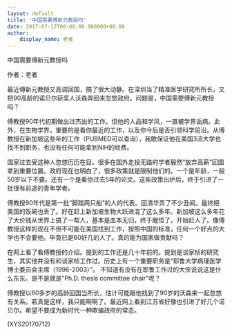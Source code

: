 ```yaml
---
layout: default
title: '中国需要傅新元教授吗'
date: 2017-07-12T00:00:00.000000+08:00
author:
    display_name: 老者
---
```


中国需要傅新元教授吗

作者：老者

最近傅新元教授又高调回国，搞了很大动静。在深圳当了精准医学研究所所长，又把90高龄的诺贝尔获奖人沃森弄回来忽悠政府。问题是，中国需要傅新元教授吗？

傅教授90年代初期做出过杰出的工作。但他的人品和学风，一直被学界诟病。此外，在生物学界，重要的是看你最近的工作，以及你今后是否引领科学前沿。从傅教授在新加坡这些年的工作（PUBMED可以查询），我敢保证他在美国3流大学也找不到职务，也没有任何可能拿到NIH的经费。

国家过去受这种人忽悠历历在目。很多在国外走投无路的学者毅然“放弃高薪”回国拿到重要位置。政府现在也明白了，很多政策就是限制他们的。一个是年龄，一般50岁以下不要。还有一个是看你过去5年的论文。这些政策出炉后，终于引进了一批很有前途的青年学者。

傅教授90年代是第一批“脚踏两只船”的人的代表。回清华弄了不少丑闻。最终把美国的饭碗也丢了。好在赶上新加坡生物大跃进混了这么多年。新加坡这么多年花了大价钱从世界上搞了一帮人，基本是血本无归，终于醒悟了，开始赶人了。像傅教授这样的现在不但不可能在美国找到工作，按照中国的标准，任何一个好点的大学也不会要他。毕竟已是60好几的人了。真的能为国家做贡献吗？

在网上看了看傅教授的介绍。提到的工作还是几十年前的。提到是谈家桢的研究生，其实他并没有和谈家桢工作过。历史上有一个重要职务是“耶鲁大学病理医学博士委员会主席（1996-2003）”。 不知道有没有在耶鲁工作过的大侠说说这是什么东东。是不是就是"Ph.D. thesis committee chair"呢？

傅教授以60多岁的高龄回国当所长，估计可能跟他找到了90岁的沃森来一起忽悠有关系。若真是这样，我只能啊啊了。最近网上看到江苏省好像也引进了好几个诺贝尔。希望不要成为新时代一种欺骗政府的常态。

(XYS20170712)

